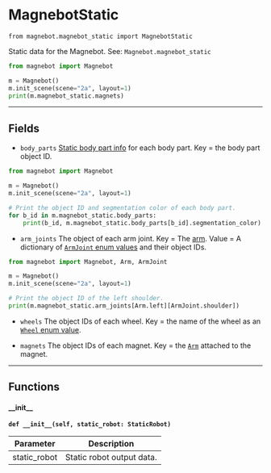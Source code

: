 # MagnebotStatic

`from magnebot.magnebot_static import MagnebotStatic`

Static data for the Magnebot. See: `Magnebot.magnebot_static`

```python
from magnebot import Magnebot

m = Magnebot()
m.init_scene(scene="2a", layout=1)
print(m.magnebot_static.magnets)
```

***

## Fields

- `body_parts` [Static body part info](body_part_static.md) for each body part. Key = the body part object ID.

```python
from magnebot import Magnebot

m = Magnebot()
m.init_scene(scene="2a", layout=1)

# Print the object ID and segmentation color of each body part.
for b_id in m.magnebot_static.body_parts:
    print(b_id, m.magnebot_static.body_parts[b_id].segmentation_color)
```

- `arm_joints` The object of each arm joint. Key = The [arm](arm.md). Value = A dictionary of [`ArmJoint` enum values](arm_joint.md) and their object IDs.

```python
from magnebot import Magnebot, Arm, ArmJoint

m = Magnebot()
m.init_scene(scene="2a", layout=1)

# Print the object ID of the left shoulder.
print(m.magnebot_static.arm_joints[Arm.left][ArmJoint.shoulder])
```

- `wheels` The object IDs of each wheel. Key = the name of the wheel as an [`Wheel` enum value](wheel.md).

- `magnets` The object IDs of each magnet. Key = the [`Arm`](arm.md) attached to the magnet.

***

## Functions

#### \_\_init\_\_

**`def __init__(self, static_robot: StaticRobot)`**

| Parameter | Description |
| --- | --- |
| static_robot | Static robot output data. |

